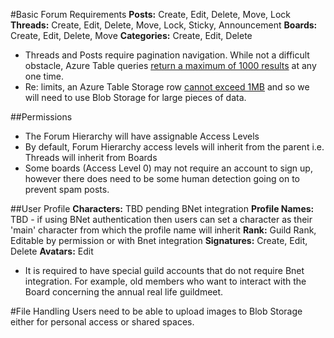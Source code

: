 #Basic Forum Requirements
**Posts:** Create, Edit, Delete, Move, Lock
**Threads:** Create, Edit, Delete, Move, Lock, Sticky, Announcement
**Boards:** Create, Edit, Delete, Move
**Categories:** Create, Edit, Delete
* Threads and Posts require pagination navigation. While not a difficult obstacle, Azure Table queries [return a maximum of 1000 results](https://docs.microsoft.com/en-us/rest/api/storageservices/query-timeout-and-pagination) at any one time.
* Re: limits, an Azure Table Storage row [cannot exceed 1MB](https://docs.microsoft.com/en-us/rest/api/storageservices/understanding-the-table-service-data-model) and so we will need to use Blob Storage for large pieces of data.

##Permissions
* The Forum Hierarchy will have assignable Access Levels 
* By default, Forum Hierarchy access levels will inherit from the parent i.e. Threads will inherit from Boards
* Some boards (Access Level 0) may not require an account to sign up, however there does need to be some human detection going on to prevent spam posts.

##User Profile
**Characters:** TBD pending BNet integration
**Profile Names:** TBD - if using BNet authentication then users can set a character as their 'main' character from which the profile name will inherit
**Rank:** Guild Rank, Editable by permission or with Bnet integration
**Signatures:** Create, Edit, Delete
**Avatars:** Edit
* It is required to have special guild accounts that do not require Bnet integration. For example, old members who want to interact with the Board concerning the annual real life guildmeet.

#File Handling
Users need to be able to upload images to Blob Storage either for personal access or shared spaces.

